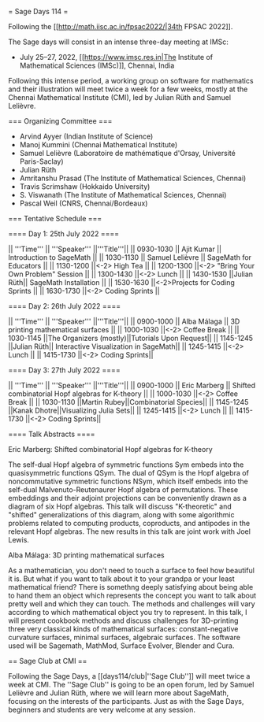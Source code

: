 = Sage Days 114 =

Following the [[http://math.iisc.ac.in/fpsac2022/|34th FPSAC 2022]].

The Sage days will consist in an intense three-day meeting at IMSc:

 * July 25–27, 2022, [[https://www.imsc.res.in|The Institute of Mathematical Sciences (IMSc)]], Chennai, India

Following this intense period, a working group on
software for mathematics and their illustration
will meet twice a week for a few weeks, mostly at
the Chennai Mathematical Institute (CMI), led
by Julian Rüth and Samuel Lelièvre.

=== Organizing Committee ===

 * Arvind Ayyer (Indian Institute of Science)
 * Manoj Kummini (Chennai Mathematical Institute)
 * Samuel Lelièvre (Laboratoire de mathématique d'Orsay, Université Paris-Saclay)
 * Julian Rüth
 * Amritanshu Prasad (The Institute of Mathematical Sciences, Chennai)
 * Travis Scrimshaw (Hokkaido University)
 * S. Viswanath (The Institute of Mathematical Sciences, Chennai)
 * Pascal Weil (CNRS, Chennai/Bordeaux)

=== Tentative Schedule ===

==== Day 1: 25th July 2022 ====

|| '''Time''' || '''Speaker''' ||'''Title'''||
|| 0930-1030 || Ajit Kumar || Introduction to SageMath ||
|| 1030-1130 || Samuel Lelièvre || SageMath for Educators ||
|| 1130-1200 ||<-2> High Tea ||
|| 1200-1300 ||<-2> "Bring Your Own Problem" Session ||
|| 1300-1430 ||<-2> Lunch ||
|| 1430-1530 ||Julian Rüth|| SageMath Installation ||
|| 1530-1630 ||<-2>Projects for Coding Sprints ||
|| 1630-1730 ||<-2> Coding Sprints ||

==== Day 2: 26th July 2022 ====

|| '''Time''' || '''Speaker''' ||'''Title'''||
|| 0900-1000 || Alba Málaga || 3D printing mathematical surfaces ||
|| 1000-1030 ||<-2> Coffee Break ||
|| 1030-1145 ||The Organizers (mostly)||Tutorials Upon Request||
|| 1145-1245 ||Julian Rüth|| Interactive Visualization in SageMath||
|| 1245-1415 ||<-2> Lunch ||
|| 1415-1730 ||<-2> Coding Sprints||

==== Day 3: 27th July 2022 ====

|| '''Time''' || '''Speaker''' ||'''Title'''||
|| 0900-1000 || Eric Marberg || Shifted combinatorial Hopf algebras for K-theory ||
|| 1000-1030 ||<-2> Coffee Break ||
|| 1030-1130 ||Martin Rubey||Combinatorial Species||
|| 1145-1245 ||Kanak Dhotre||Visualizing Julia Sets||
|| 1245-1415 ||<-2> Lunch ||
|| 1415-1730 ||<-2> Coding Sprints||


==== Talk Abstracts ====

Eric Marberg: Shifted combinatorial Hopf algebras for K-theory

The self-dual Hopf algebra of symmetric functions Sym embeds into the quasisymmetric functions QSym. The dual of QSym is the Hopf algebra of noncommutative symmetric functions NSym, which itself embeds into the self-dual Malvenuto-Reutenaurer Hopf algebra of permutations. These embeddings and their adjoint projections can be conveniently drawn as a diagram of six Hopf algebras. This talk will discuss "K-theoretic" and "shifted" generalizations of this diagram, along with some algorithmic problems related to computing products, coproducts, and antipodes in the relevant Hopf algebras. The new results in this talk are joint work with Joel Lewis.

Alba Málaga: 3D printing mathematical surfaces

As a mathematician, you don't need to touch a surface to feel how
beautiful it is. But what if you want to talk about it to your grandpa
or your least mathematical friend? There is somethng deeply satisfying
about being able to hand them an object which represents the concept
you want to talk about pretty well and which they can touch.
The methods and challenges will vary according to which mathematical
object you try to represent. In this talk, I will present cookbook
methods and discuss challenges for 3D-printing three very classical
kinds of mathematical surfaces: constant-negative curvature surfaces,
minimal surfaces, algebraic surfaces.
The software used will be Sagemath, MathMod, Surface Evolver, Blender and Cura.


== Sage Club at CMI ==

Following the Sage Days, a [[days114/club|''Sage Club'']] will meet twice a week at CMI. The ''Sage Club'' is going to be an open forum, led by Samuel Lelièvre and Julian Rüth, where we will learn more about SageMath, focusing on the interests of the participants. Just as with the Sage Days, beginners and students are very welcome at any session.
